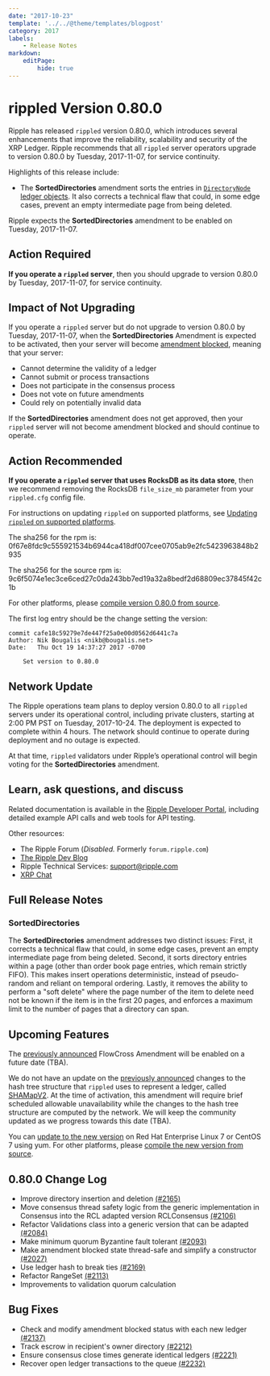 ```yaml
---
date: "2017-10-23"
template: '../../@theme/templates/blogpost'
category: 2017
labels:
    - Release Notes
markdown:
    editPage:
        hide: true
---
```

# rippled Version 0.80.0

Ripple has released `rippled` version 0.80.0, which introduces several enhancements that improve the reliability, scalability and security of the XRP Ledger. Ripple recommends that all `rippled` server operators upgrade to version 0.80.0 by Tuesday, 2017-11-07, for service continuity.

Highlights of this release include:

* The **SortedDirectories** amendment sorts the entries in [`DirectoryNode` ledger objects](https://ripple.com/build/ledger-format/#directorynode). It also corrects a technical flaw that could, in some edge cases, prevent an empty intermediate page from being deleted.

Ripple expects the **SortedDirectories** amendment to be enabled on Tuesday, 2017-11-07.


## Action Required

**If you operate a `rippled` server**, then you should upgrade to version 0.80.0 by Tuesday, 2017-11-07, for service continuity.

## Impact of Not Upgrading

If you operate a `rippled` server but do not upgrade to version 0.80.0 by Tuesday, 2017-11-07, when the **SortedDirectories** Amendment is expected to be activated, then your server will become [amendment blocked](https://ripple.com/build/amendments/#amendment-blocked), meaning that your server:

* Cannot determine the validity of a ledger
* Cannot submit or process transactions
* Does not participate in the consensus process
* Does not vote on future amendments
* Could rely on potentially invalid data

If the **SortedDirectories** amendment does not get approved, then your `rippled` server will not become amendment blocked and should continue to operate.

## Action Recommended

**If you operate a `rippled` server that uses RocksDB as its data store**, then we recommend removing the RocksDB `file_size_mb` parameter from your `rippled.cfg` config file.

For instructions on updating `rippled` on supported platforms, see [Updating `rippled` on supported platforms](https://ripple.com/build/rippled-setup/#updating-rippled).

The sha256 for the rpm is: 0f67e8fdc9c555921534b6944ca418df007cee0705ab9e2fc5423963848b2935

The sha256 for the source rpm is: 9c6f5074e1ec3ce6ced27c0da243bb7ed19a32a8bedf2d68809ec37845f42c1b

For other platforms, please [compile version 0.80.0 from source](https://github.com/ripple/rippled/tree/master/Builds).

The first log entry should be the change setting the version:

```
commit cafe18c59279e7de447f25a0e00d0562d6441c7a
Author: Nik Bougalis <nikb@bougalis.net>
Date:   Thu Oct 19 14:37:27 2017 -0700

    Set version to 0.80.0
```

## Network Update
The Ripple operations team plans to deploy version 0.80.0 to all `rippled` servers under its operational control, including private clusters, starting at 2:00 PM PST on Tuesday, 2017-10-24. The deployment is expected to complete within 4 hours. The network should continue to operate during deployment and no outage is expected.

At that time, `rippled` validators under Ripple’s operational control will begin voting for the **SortedDirectories** amendment.

## Learn, ask questions, and discuss
Related documentation is available in the [Ripple Developer Portal](https://ripple.com/build/), including detailed example API calls and web tools for API testing.

Other resources:

* The Ripple Forum (_Disabled._ Formerly `forum.ripple.com`)
* [The Ripple Dev Blog](https://developers.ripple.com/blog/)
* Ripple Technical Services: <support@ripple.com>
* [XRP Chat](http://www.xrpchat.com/)

## Full Release Notes

### SortedDirectories

The **SortedDirectories** amendment addresses two distinct issues: First, it corrects a technical flaw that could, in some edge cases, prevent an empty intermediate page from being deleted. Second, it sorts directory entries within a page (other than order book page entries, which remain strictly FIFO). This makes insert operations deterministic, instead of pseudo-random and reliant on temporal ordering. Lastly, it removes the ability to perform a "soft delete" where the page number of the item to delete need not be known if the item is in the first 20 pages, and enforces a maximum limit to the number of pages that a directory can span.


## Upcoming Features

The [previously announced](https://developers.ripple.com/blog/2017/rippled-0.70.0.html) FlowCross Amendment will be enabled on a future date (TBA).

We do not have an update on the [previously announced](https://developers.ripple.com/blog/2016/rippled-0.33.0.html) changes to the hash tree structure that `rippled` uses to represent a ledger, called [SHAMapV2](https://ripple.com/build/amendments/#shamapv2). At the time of activation, this amendment will require brief scheduled allowable unavailability while the changes to the hash tree structure are computed by the network. We will keep the community updated as we progress towards this date (TBA).

You can [update to the new version](https://ripple.com/build/rippled-setup/#updating-rippled) on Red Hat Enterprise Linux 7 or CentOS 7 using yum. For other platforms, please [compile the new version from source](https://github.com/ripple/rippled/tree/master/Builds).


## 0.80.0 Change Log

* Improve directory insertion and deletion [(#2165)](https://github.com/ripple/rippled/pull/2165)
* Move consensus thread safety logic from the generic implementation in Consensus into the RCL adapted version RCLConsensus [(#2106)](https://github.com/ripple/rippled/pull/2106)
* Refactor Validations class into a generic version that can be adapted [(#2084)](https://github.com/ripple/rippled/pull/2084)
* Make minimum quorum Byzantine fault tolerant [(#2093)](https://github.com/ripple/rippled/pull/2093)
* Make amendment blocked state thread-safe and simplify a constructor [(#2027)](https://github.com/ripple/rippled/pull/2207/commits/be1f734845ac763ce51d61507c9ba6cf18fc3cfb)
* Use ledger hash to break ties [(#2169)](https://github.com/ripple/rippled/pull/2169)
* Refactor RangeSet [(#2113)](https://github.com/ripple/rippled/pull/2113)
* Improvements to validation quorum calculation

## Bug Fixes

* Check and modify amendment blocked status with each new ledger [(#2137)](https://github.com/ripple/rippled/pull/2137)
* Track escrow in recipient's owner directory [(#2212)](https://github.com/ripple/rippled/pull/2212)
* Ensure consensus close times generate identical ledgers [(#2221)](https://github.com/ripple/rippled/pull/2221)
* Recover open ledger transactions to the queue [(#2232)](https://github.com/ripple/rippled/pull/2232/commits/62127d725d801641bfaa61dee7d88c95e48820c5)
